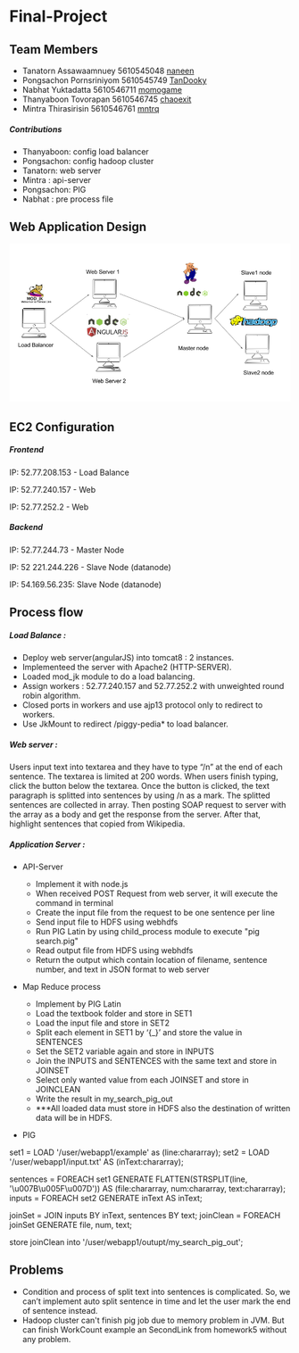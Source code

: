 # Final-Project

## Team Members

- Tanatorn Assawaamnuey 5610545048 [naneen](https://github.com/naneen)
- Pongsachon Pornsriniyom 5610545749 [TanDooky](https://github.com/TanDooky)
- Nabhat Yuktadatta 5610546711 [momogame](https://github.com/momogame)
- Thanyaboon Tovorapan 5610546745 [chaoexit](https://github.com/chaoexit)
- Mintra Thirasirisin 5610546761 [mntrq](https://github.com/mntrq)

##### Contributions
- Thanyaboon: config load balancer
- Pongsachon: config hadoop cluster
- Tanatorn:  web server
- Mintra : api-server
- Pongsachon: PIG
- Nabhat : pre process file


## Web Application Design
![alt text](https://github.com/PiggypediaWebApp/Final-Project/blob/master/src/image/Diagram.png)


## EC2 Configuration

##### Frontend 
IP: 52.77.208.153 - Load Balance

IP: 52.77.240.157 - Web

IP: 52.77.252.2 - Web

##### Backend
IP: 52.77.244.73 - Master Node

IP: 52 221.244.226 - Slave Node (datanode)

IP: 54.169.56.235: Slave Node (datanode)


## Process flow

##### Load Balance : 
- Deploy web server(angularJS) into tomcat8 : 2 instances.
- Implementeed the server with Apache2 (HTTP-SERVER).
- Loaded mod_jk module to do a load balancing.
- Assign workers : 52.77.240.157 and 52.77.252.2 with unweighted round robin algorithm.
- Closed ports in workers and use ajp13 protocol only to redirect to workers.
- Use JkMount to redirect /piggy-pedia* to load balancer.


##### Web server :
Users input text into textarea and they have to type “/n” at the end of each sentence. The textarea is limited at 200 words. When users finish typing, click the button below the textarea. Once the button is clicked, the text paragraph is splitted into sentences by using /n as a mark. The splitted sentences are collected in array. Then posting SOAP request to server with the array as a body and get the response from the server. After that, highlight sentences that copied from Wikipedia.

##### Application Server :
- API-Server
    - Implement it with node.js 
    - When received POST Request from web server, it will execute the command in terminal
    - Create the input file from the request to be one sentence per line
    - Send input file to HDFS using webhdfs
    - Run PIG Latin by using child_process module to execute "pig search.pig"
    - Read output file from HDFS using webhdfs
    - Return the output which contain location of filename, sentence number, and text in JSON format to web server

- Map Reduce process 
    - Implement by PIG Latin
    - Load the textbook folder and store in SET1
    - Load the input file and store in SET2
    - Split each element in SET1 by ‘{_}’ and store the value in SENTENCES
    - Set the SET2 variable again and store in INPUTS
    - Join the INPUTS and SENTENCES with the same text and store in JOINSET
    - Select only wanted value from each JOINSET and store in JOINCLEAN
    - Write the result in my_search_pig_out
    - ***All loaded data must store in HDFS also the destination of written data will be in HDFS.

- PIG

set1 = LOAD '/user/webapp1/example' as (line:chararray);
set2 = LOAD '/user/webapp1/input.txt' AS (inText:chararray);

sentences = FOREACH set1 GENERATE FLATTEN(STRSPLIT(line, '\\u007B\\u005F\\u007D')) AS (file:chararray, num:chararray, text:chararray);
inputs = FOREACH set2 GENERATE inText AS inText;

joinSet = JOIN inputs BY inText, sentences BY text;
joinClean = FOREACH joinSet GENERATE file, num, text;

store joinClean into '/user/webapp1/outupt/my_search_pig_out';



## Problems
- Condition and process of split text into sentences is complicated. So, we can’t implement auto split sentence in time and let the user mark the end of sentence instead.
- Hadoop cluster can't finish pig job due to memory problem in JVM. But can finish WorkCount example an SecondLink from homework5 without any problem. 


